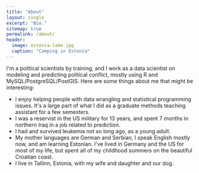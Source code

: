 ```yaml
---
title: "About"
layout: single
excerpt: "Bio."
sitemap: true
permalink: /about/
header:
  image: estonia-lake.jpg
  caption: "Camping in Estonia"
---
```


I'm a political scientists by training, and I work as a data scientist on modeling and predicting political conflict, mostly using R and MySQL/PostgreSQL/PostGIS. Here are some things about me that might be interesting:

* I enjoy helping people with data wrangling and statistical programming issues. It's a large part of what I did as a graduate methods teaching assistant for a few semesters. 
* I was a reservist in the US military for 13 years, and spent 7 months in northern Iraq in a job related to prediction. 
* I had and survived leukemia not so long ago, as a young adult. 
* My mother languages are German and Serbian, I speak English mostly now, and am learning Estonian. I've lived in Germany and the US for most of my life, but spent all of my childhood summers on the beautiful Croatian coast. 
* I live in Tallinn, Estonia, with my wife and daughter and our dog. 